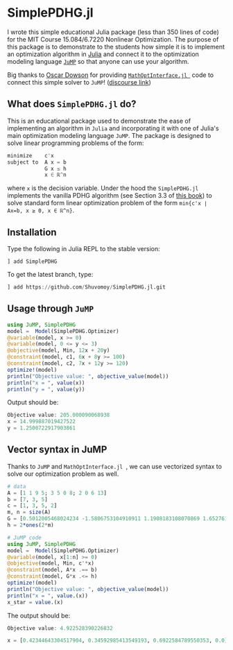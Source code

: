 # SimplePDHG.jl



I wrote this simple educational Julia package (less than 350 lines of code) for the MIT Course 15.084/6.7220 Nonlinear Optimization. The purpose of this package is to demonstrate to the students how simple it is to implement an optimization algorithm in  [Julia](https://julialang.org/) and connect it to the optimization modeling language [`JuMP`](https://jump.dev/) so that anyone can use your algorithm.

Big thanks to [Oscar Dowson](https://odow.github.io/) for providing [`MathOptInterface.jl `](https://jump.dev/MathOptInterface.jl/stable/) code to connect this simple solver to `JuMP`! ([discourse link](https://discourse.julialang.org/t/connecting-a-simple-first-order-solver-to-solve-standard-form-linear-program-to-jump/95694))

## What does `SimplePDHG.jl` do?

This is an educational package used to demonstrate the ease of implementing an algorithm in `Julia` and incorporating it with one of Julia's main optimization modeling language `JuMP`. The package is  designed to solve linear programming problems of the form:

```julia
minimize    c'x
subject to  A x = b
            G x ≤ h
            x ∈ ℝ^n
```

where `x` is the decision variable. Under the hood the `SimplePDHG.jl` implements the vanilla PDHG algorithm (see Section 3.3 of [this book](https://large-scale-book.mathopt.com/LSCOMO.pdf)) to solve standard form linear optimization problem of the form `min{c'x ∣ Ax=b, x ≥ 0, x ∈ ℝ^n}`.

##  Installation 

Type the following in Julia REPL to the stable version:

```
] add SimplePDHG
```

To get the latest branch, type:

```julia
] add https://github.com/Shuvomoy/SimplePDHG.jl.git
```

## Usage through `JuMP`

```julia
using JuMP, SimplePDHG
model =  Model(SimplePDHG.Optimizer)
@variable(model, x >= 0)
@variable(model, 0 <= y <= 3)
@objective(model, Min, 12x + 20y)
@constraint(model, c1, 6x + 8y >= 100)
@constraint(model, c2, 7x + 12y >= 120)
optimize!(model)
println("Objective value: ", objective_value(model))
println("x = ", value(x))
println("y = ", value(y))
```

Output should be:

```julia
Objective value: 205.000090068938
x = 14.999887019427522
y = 1.2500722917903861
```

## Vector syntax in JuMP

Thanks to `JuMP` and `MathOptInterface.jl `, we can use vectorized syntax to solve our optimization problem as well. 

```julia
# data 
A = [1 1 9 5; 3 5 0 8; 2 0 6 13]
b = [7, 3, 5]
c = [1, 3, 5, 2]
m, n = size(A)
G = [0.5012005468024234 -1.5806753104910911 1.1908183108070869 1.6527613262371468; -1.7596263752677483 -0.5235246034519885 0.4618550523688477 0.4871842582808355; -0.6305269735894394 0.023788955821653315 -0.5208935392017503 -1.667410808905106; 1.02249016425841 0.6890017766482583 1.2904648745012357 1.398062622113161; -0.9763001854265912 0.866180139889124 -0.18426778358700338 1.1436405988912726; 0.4004591856282607 -0.6315453522080423 -0.32707956849441 -1.192277331736516];
h = 2*ones(2*m)

# JuMP code
using JuMP, SimplePDHG
model =  Model(SimplePDHG.Optimizer)
@variable(model, x[1:n] >= 0)
@objective(model, Min, c'*x)
@constraint(model, A*x .== b)
@constraint(model, G*x .<= h)
optimize!(model)
println("Objective value: ", objective_value(model))
println("x = ", value.(x))
x_star = value.(x)
```

The output should be:

```julia
Objective value: 4.922528390226832

x = [0.42344643304517904, 0.34592985413549193, 0.6922584789550353, 0.0]
```



